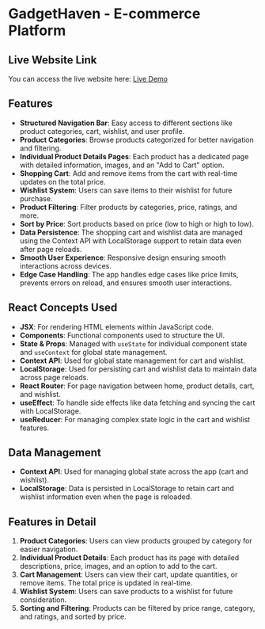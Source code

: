# GadgetHaven - E-commerce Platform

## Live Website Link
You can access the live website here: [Live Demo](<https://unique-creponne-397f7a.netlify.app/>)



## Features
- **Structured Navigation Bar**: Easy access to different sections like product categories, cart, wishlist, and user profile.
- **Product Categories**: Browse products categorized for better navigation and filtering.
- **Individual Product Details Pages**: Each product has a dedicated page with detailed information, images, and an "Add to Cart" option.
- **Shopping Cart**: Add and remove items from the cart with real-time updates on the total price.
- **Wishlist System**: Users can save items to their wishlist for future purchase.
- **Product Filtering**: Filter products by categories, price, ratings, and more.
- **Sort by Price**: Sort products based on price (low to high or high to low).
- **Data Persistence**: The shopping cart and wishlist data are managed using the Context API with LocalStorage support to retain data even after page reloads.
- **Smooth User Experience**: Responsive design ensuring smooth interactions across devices.
- **Edge Case Handling**: The app handles edge cases like price limits, prevents errors on reload, and ensures smooth user interactions.

## React Concepts Used
- **JSX**: For rendering HTML elements within JavaScript code.
- **Components**: Functional components used to structure the UI.
- **State & Props**: Managed with `useState` for individual component state and `useContext` for global state management.
- **Context API**: Used for global state management for cart and wishlist.
- **LocalStorage**: Used for persisting cart and wishlist data to maintain data across page reloads.
- **React Router**: For page navigation between home, product details, cart, and wishlist.
- **useEffect**: To handle side effects like data fetching and syncing the cart with LocalStorage.
- **useReducer**: For managing complex state logic in the cart and wishlist features.

## Data Management
- **Context API**: Used for managing global state across the app (cart and wishlist).
- **LocalStorage**: Data is persisted in LocalStorage to retain cart and wishlist information even when the page is reloaded.

## Features in Detail
1. **Product Categories**: Users can view products grouped by category for easier navigation.
2. **Individual Product Details**: Each product has its page with detailed descriptions, price, images, and an option to add to the cart.
3. **Cart Management**: Users can view their cart, update quantities, or remove items. The total price is updated in real-time.
4. **Wishlist System**: Users can save products to a wishlist for future consideration.
5. **Sorting and Filtering**: Products can be filtered by price range, category, and ratings, and sorted by price.



